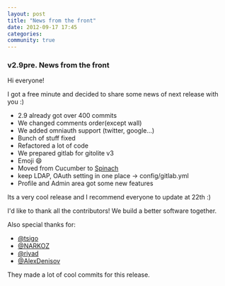 ```yaml
---
layout: post
title: "News from the front"
date: 2012-09-17 17:45
categories:
community: true
---
```


### v2.9pre. News from the front

Hi everyone!

I got a free minute and decided to share some news of next release with you :)

* 2.9 already got over 400 commits
* We changed comments order(except wall)
* We added omniauth support (twitter, google...)
* Bunch of stuff fixed
* Refactored a lot of code
* We prepared gitlab for gitolite v3
* Emoji :smile:
* Moved from Cucumber to [Spinach](http://codegram.github.com/spinach-presentation/#1)
* keep LDAP, OAuth setting in one place -> config/gitlab.yml
* Profile and Admin area got some new features

Its a very cool release and I recommend everyone to update at 22th :)

I'd like to thank all the contributors! We build a better software together.

Also special thanks for:

* [@tsigo](https://github.com/tsigo) 
* [@NARKOZ](https://github.com/NARKOZ)
* [@riyad](https://github.com/riyad)
* [@AlexDenisov](https://github.com/AlexDenisov)

They made a lot of cool commits for this release. 
